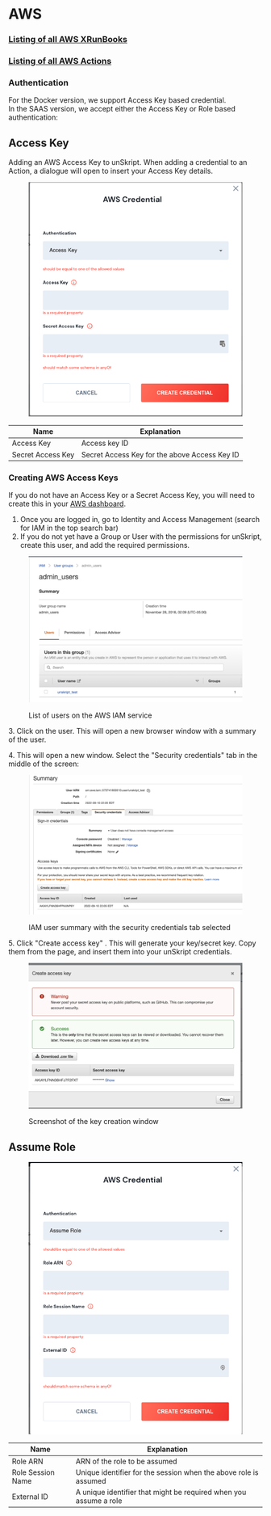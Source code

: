 # AWS

### [Listing of all AWS XRunBooks](broken-reference)

### [Listing of all AWS Actions](action\_aws/)

### Authentication

For the Docker version, we support Access Key based credential.\
In the SAAS version, we accept either the Access Key or Role based authentication:

## Access Key

Adding an AWS Access Key to unSkript. When adding a credential to an Action, a dialogue will open to insert your Access Key details.

<figure><img src="../../../.gitbook/assets/Screen Shot 2022-10-02 at 4.32.22 PM.png" alt=""><figcaption></figcaption></figure>

| Name              | Explanation                                   |
| ----------------- | --------------------------------------------- |
| Access Key        | Access key ID                                 |
| Secret Access Key | Secret Access Key for the above Access Key ID |

### **Creating AWS Access Keys**

If you do not have an Access Key or a Secret Access Key, you will need to create this in your [AWS dashboard](https://aws.amazon.com/).

1. Once you are logged in, go to Identity and Access Management (search for IAM in the top search bar)
2. If you do not yet have a Group or User with the permissions for unSkript, create this user, and add the required permissions.

<figure><img src="../../../.gitbook/assets/Screenshot 2022-11-02 at 11.01.30 AM.png" alt=""><figcaption><p>List of users on the AWS IAM service</p></figcaption></figure>

3\. Click on the user. This will open a new browser window with a summary of the user.

4\. This will open a new window. Select the "Security credentials" tab in the middle of the screen:

<figure><img src="../../../.gitbook/assets/Screenshot 2022-11-02 at 11.12.37 AM (1).jpg" alt=""><figcaption><p>IAM user summary with the security credentials tab selected</p></figcaption></figure>

5\. Click "Create access key" . This will generate your key/secret key. Copy them from the page, and insert them into your unSkript credentials.

<figure><img src="../../../.gitbook/assets/Screenshot 2022-11-02 at 11.16.06 AM.jpg" alt=""><figcaption><p>Screenshot of the key creation window</p></figcaption></figure>

## **Assume Role**

<figure><img src="../../../.gitbook/assets/Screen Shot 2022-10-02 at 4.30.48 PM.png" alt=""><figcaption></figcaption></figure>

| Name              | Explanation                                                       |
| ----------------- | ----------------------------------------------------------------- |
| Role ARN          | ARN of the role to be assumed                                     |
| Role Session Name | Unique identifier for the session when the above role is assumed  |
| External ID       | A unique identifier that might be required when you assume a role |
